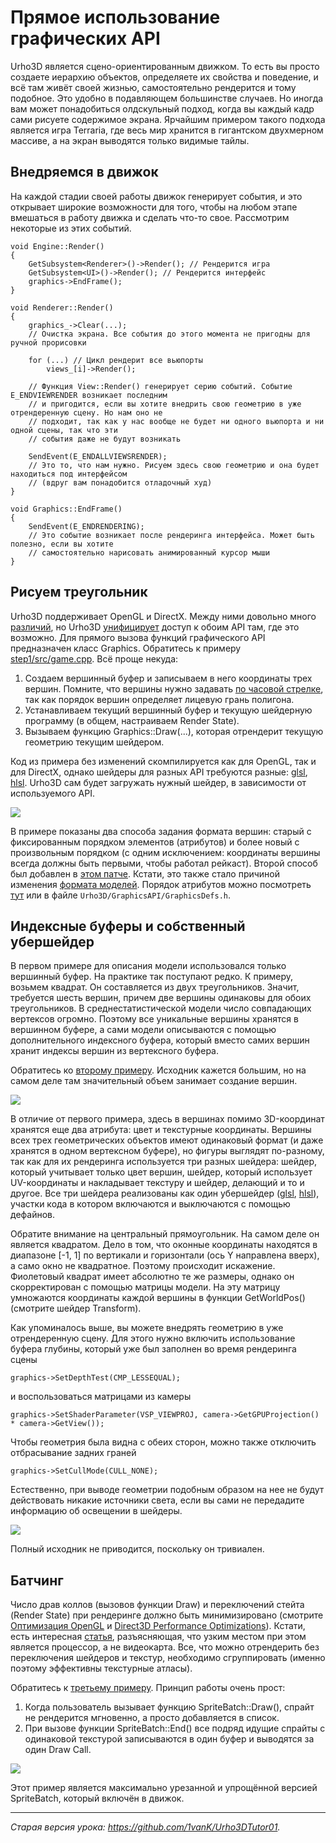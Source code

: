 # Прямое использование графических API

Urho3D является сцено-ориентированным движком. То есть вы просто создаете иерархию объектов, определяете их свойства и поведение, и всё там живёт своей жизнью, самостоятельно рендерится и тому подобное. Это удобно в подавляющем большинстве случаев. Но иногда вам может понадобиться олдскульный подход, когда вы каждый кадр сами рисуете содержимое экрана. Ярчайшим примером такого подхода является игра Terraria, где весь мир хранится в гигантском двухмерном массиве, а на экран выводятся только видимые тайлы.

## Внедряемся в движок

На каждой стадии своей работы движок генерирует события, и это открывает широкие возможности для того, чтобы на любом этапе вмешаться в работу движка и сделать что-то свое. Рассмотрим некоторые из этих событий.

```
void Engine::Render()
{
    GetSubsystem<Renderer>()->Render(); // Рендерится игра
    GetSubsystem<UI>()->Render(); // Рендерится интерфейс
    graphics->EndFrame();
}

void Renderer::Render()
{
    graphics_->Clear(...);
    // Очистка экрана. Все события до этого момента не пригодны для ручной прорисовки

    for (...) // Цикл рендерит все вьюпорты
        views_[i]->Render();

    // Функция View::Render() генерирует серию событий. Событие E_ENDVIEWRENDER возникает последним
    // и пригодится, если вы хотите внедрить свою геометрию в уже отрендеренную сцену. Но нам оно не
    // подходит, так как у нас вообще не будет ни одного вьюпорта и ни одной сцены, так что эти
    // события даже не будут возникать

    SendEvent(E_ENDALLVIEWSRENDER);
    // Это то, что нам нужно. Рисуем здесь свою геометрию и она будет находиться под интерфейсом
    // (вдруг вам понадобится отладочный худ)
}

void Graphics::EndFrame()
{
    SendEvent(E_ENDRENDERING);
    // Это событие возникает после рендеринга интерфейса. Может быть полезно, если вы хотите
    // самостоятельно нарисовать анимированный курсор мыши
}
```

## Рисуем треугольник

Urho3D поддерживает OpenGL и DirectX. Между ними довольно много [различий](https://urho3d-doxygen.github.io/1_9_0_tutors/_a_p_i_differences.html), но Urho3D [унифицирует](https://urho3d-doxygen.github.io/1_9_0_tutors/_conventions.html) доступ к обоим API там, где это возможно.
Для прямого вызова функций графического API предназначен класс Graphics. Обратитесь к примеру [step1/src/game.cpp](step1/src/game.cpp). Всё проще некуда:

1. Создаем вершинный буфер и записываем в него координаты трех вершин. Помните, что вершины нужно задавать [по часовой стрелке](https://urho3d-doxygen.github.io/1_9_0_tutors/_conventions.html), так как порядок вершин определяет лицевую грань полигона.
2. Устанавливаем текущий вершинный буфер и текущую шейдерную программу (в общем, настраиваем Render State).
3. Вызываем функцию Graphics::Draw(...), которая отрендерит текущую геометрию текущим шейдером.

Код из примера без изменений скомпилируется как для OpenGL, так и для DirectX, однако шейдеры для разных API требуются разные: [glsl](result/step1_data/Shaders/GLSL/White.glsl), [hlsl](result/step1_data/Shaders/HLSL/White.hlsl). Urho3D сам будет загружать нужный шейдер, в зависимости от используемого API.

![](step1/images/screenshot.png)

В примере показаны два способа задания формата вершин: старый с фиксированным порядком элементов (атрибутов) и более новый с произвольным порядком (с одним исключением: координаты вершины всегда должны быть первыми, чтобы работал рейкаст). Второй способ был добавлен в [этом патче](https://github.com/urho3d/Urho3D/pull/1320). Кстати, это также стало причиной изменения [формата моделей](https://urho3d-doxygen.github.io/1_9_0_tutors/_file_formats.html). Порядок атрибутов можно посмотреть [тут](https://urho3d-doxygen.github.io/1_9_0_tutors/_vertex_buffers.html) или в файле `Urho3D/GraphicsAPI/GraphicsDefs.h`.

## Индексные буферы и собственный убершейдер

В первом примере для описания модели использовался только вершинный буфер. На практике так поступают редко. К примеру, возьмем квадрат. Он составляется из двух треугольников. Значит, требуется шесть вершин, причем две вершины одинаковы для обоих треугольников. В среднестатистической модели число совпадающих вертексов огромно. Поэтому все уникальные вершины хранятся в вершинном буфере, а сами модели описываются с помощью дополнительного индексного буфера, который вместо самих вершин хранит индексы вершин из вертексного буфера.

Обратитесь ко [второму примеру](step2/src/game.cpp). Исходник кажется большим, но на самом деле там значительный объем занимает создание вершин.

![](step2/images/screenshot.png)

В отличие от первого примера, здесь в вершинах помимо 3D-координат хранятся еще два атрибута: цвет и текстурные координаты. Вершины всех трех геометрических объектов имеют одинаковый формат (и даже хранятся в одном вертексном буфере), но фигуры выглядят по-разному, так как для их рендеринга используется три разных шейдера: шейдер, который учитывает только цвет вершин, шейдер, который использует UV-координаты и накладывает текстуру и шейдер, делающий и то и другое. Все три шейдера реализованы как один убершейдер ([glsl](result/step2_data/Shaders/GLSL/MyUberShader.glsl), [hlsl](result/step2_data/Shaders/HLSL/MyUberShader.hlsl)), участки кода в котором включаются и выключаются с помощью дефайнов.

Обратите внимание на центральный прямоугольник. На самом деле он является квадратом. Дело в том, что оконные координаты находятся в диапазоне [-1, 1] по вертикали и горизонтали (ось Y направлена вверх), а само окно не квадратное. Поэтому происходит искажение. Фиолетовый квадрат имеет абсолютно те же размеры, однако он скорректирован с помощью матрицы модели. На эту матрицу умножаются координаты каждой вершины в функции GetWorldPos() (смотрите шейдер Transform).

Как упоминалось выше, вы можете внедрять геометрию в уже отрендеренную сцену. Для этого нужно включить использование буфера глубины, который уже был заполнен во время рендеринга сцены

```
graphics->SetDepthTest(CMP_LESSEQUAL);
```

и воспользоваться матрицами из камеры

```
graphics->SetShaderParameter(VSP_VIEWPROJ, camera->GetGPUProjection() * camera->GetView());
```

Чтобы геометрия была видна с обеих сторон, можно также отключить отбрасывание задних граней

```
graphics->SetCullMode(CULL_NONE);
```

Естественно, при выводе геометрии подобным образом на нее не будут действовать никакие источники света, если вы сами не передадите информацию об освещении в шейдеры.

![](step2/images/inject_example.png)

Полный исходник не приводится, поскольку он тривиален.

## Батчинг

Число драв коллов (вызовов функции Draw) и переключений стейта (Render State) при рендеринге должно быть минимизировано (смотрите [Оптимизация OpenGL](http://developer.amd.com/wordpress/media/2012/10/KRI%202006-OpenGL%20optimizations.pdf) и [Direct3D Performance Optimizations](https://msdn.microsoft.com/ru-ru/library/windows/desktop/bb147263(v=vs.85).aspx)). Кстати, есть интересная [статья](https://www.nvidia.com/docs/IO/8228/BatchBatchBatch.pdf), разъясняющая, что узким местом при этом является процессор, а не видеокарта. Все, что можно отрендерить без переключения шейдеров и текстур, необходимо сгруппировать (именно поэтому эффективны текстурные атласы).

Обратитесь к [третьему примеру](step3/src). Принцип работы очень прост:

1. Когда пользователь вызывает функцию SpriteBatch::Draw(), спрайт не рендерится мгновенно, а просто добавляется в список.
2. При вызове функции SpriteBatch::End() все подряд идущие спрайты с одинаковой текстурой записываются в один буфер и выводятся за один Draw Call.

![](step3/images/screenshot.png)

Этот пример является максимально урезанной и упрощённой версией SpriteBatch, который включён в движок.

---

*Старая версия урока: <https://github.com/1vanK/Urho3DTutor01>.*
